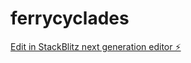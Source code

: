 # ferrycyclades

[Edit in StackBlitz next generation editor ⚡️](https://stackblitz.com/~/github.com/otouristas/ferrycyclades)